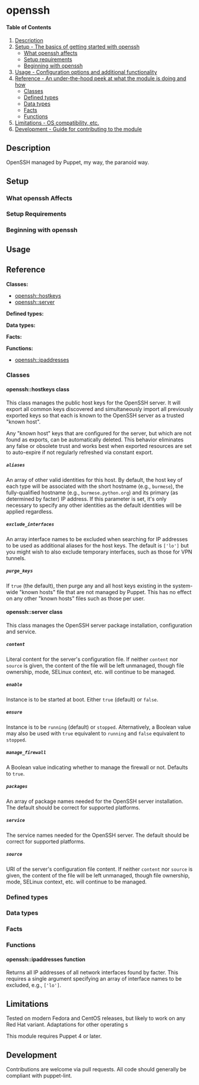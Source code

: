 <!--
This file is part of the doubledog-openssh Puppet module.
Copyright 2017-2018 John Florian <jflorian@doubledog.org>
SPDX-License-Identifier: GPL-3.0-or-later
-->

# openssh

#### Table of Contents

1. [Description](#description)
1. [Setup - The basics of getting started with openssh](#setup)
    * [What openssh affects](#what-openssh-affects)
    * [Setup requirements](#setup-requirements)
    * [Beginning with openssh](#beginning-with-openssh)
1. [Usage - Configuration options and additional functionality](#usage)
1. [Reference - An under-the-hood peek at what the module is doing and how](#reference)
    * [Classes](#classes)
    * [Defined types](#defined-types)
    * [Data types](#data-types)
    * [Facts](#facts)
    * [Functions](#functions)
1. [Limitations - OS compatibility, etc.](#limitations)
1. [Development - Guide for contributing to the module](#development)

## Description

OpenSSH managed by Puppet, my way, the paranoid way.

## Setup

### What openssh Affects

### Setup Requirements

### Beginning with openssh

## Usage

## Reference

**Classes:**

* [openssh::hostkeys](#opensshhostkeys-class)
* [openssh::server](#opensshserver-class)

**Defined types:**

**Data types:**

**Facts:**

**Functions:**

* [openssh::ipaddresses](#opensshipaddresses-function)


### Classes

#### openssh::hostkeys class

This class manages the public host keys for the OpenSSH server.  It will export all common keys discovered and simultaneously import all previously exported keys so that each is known to the OpenSSH server as a trusted "known host".

Any "known host" keys that are configured for the server, but which are not found as exports, can be automatically deleted.  This behavior eliminates any false or obsolete trust and works best when exported resources are set to auto-expire if not regularly refreshed via constant export.

##### `aliases`
An array of other valid identities for this host.  By default, the host key of each type will be associated with the short hostname (e.g., `burmese`), the fully-qualified hostname (e.g., `burmese.python.org`) and its primary (as determined by facter) IP address.  If this parameter is set, it's only necessary to specify any other identities as the default identities will be applied regardless.

##### `exclude_interfaces`
An array interface names to be excluded when searching for IP addresses to be used as additional aliases for the host keys.  The default is `['lo']` but you might wish to also exclude temporary interfaces, such as those for VPN tunnels.

##### `purge_keys`
If `true` (the default), then purge any and all host keys existing in the system-wide "known hosts" file that are not managed by Puppet.  This has no effect on any other "known hosts" files such as those per user.


#### openssh::server class

This class manages the OpenSSH server package installation, configuration and service.

##### `content`
Literal content for the server's configuration file.  If neither `content` nor `source` is given, the content of the file will be left unmanaged, though file ownership, mode, SELinux context, etc. will continue to be managed.

##### `enable`
Instance is to be started at boot.  Either `true` (default) or `false`.

##### `ensure`
Instance is to be `running` (default) or `stopped`.  Alternatively, a Boolean value may also be used with `true` equivalent to `running` and `false` equivalent to `stopped`.

##### `manage_firewall`
A Boolean value indicating whether to manage the firewall or not.  Defaults to `true`.

##### `packages`
An array of package names needed for the OpenSSH server installation.  The default should be correct for supported platforms.

##### `service`
The service names needed for the OpenSSH server.  The default should be correct for supported platforms.

##### `source`
URI of the server's configuration file content.  If neither `content` nor `source` is given, the content of the file will be left unmanaged, though file ownership, mode, SELinux context, etc. will continue to be managed.


### Defined types


### Data types

### Facts

### Functions


#### openssh::ipaddresses function

Returns all IP addresses of all network interfaces found by facter.  This requires a single argument specifying an array of interface names to be excluded, e.g., `['lo']`.


## Limitations

Tested on modern Fedora and CentOS releases, but likely to work on any Red Hat variant.  Adaptations for other operating s

This module requires Puppet 4 or later.

## Development

Contributions are welcome via pull requests.  All code should generally be compliant with puppet-lint.
